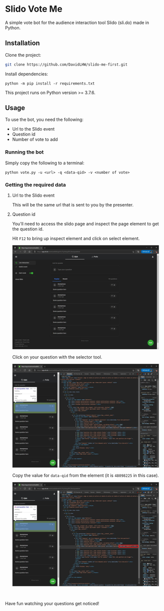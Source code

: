 # Slido Vote Me

A simple vote bot for the audience interaction tool Slido (sli.do) made in Python.

## Installation

Clone the project:
```bash
git clone https://github.com/DavidLHW/slido-me-first.git
```

Install dependencies:
```shell
python -m pip install -r requirements.txt
```
    
This project runs on Python version >= 3.7.6.

## Usage
To use the bot, you need the following:
*   Url to the Slido event
*   Question id
*   Number of vote to add

### Running the bot

Simply copy the following to a terminal:

```
python vote.py -u <url> -q <data-qid> -v <number of vote>
```

### Getting the required data
1.  Url to the Slido event

    This will be the same url that is sent to you by the presenter.

2.  Question id

    You'll need to access the slido page and inspect the page element to get the question id.

    Hit `F12` to bring up inspect element and click on select element.
    
    ![cursor hovering on question](./assets/event_page.jpg)  

    
    Click on your question with the selector tool.

    ![cursor hovering on question](./assets/inspect_element_on_page.jpg)

    Copy the value for `data-qid` from the element (it is `48098225` in this case).

    ![copy data-qid value](./assets/copy_data-qid.jpg)
    

<br>

Have fun watching your questions get noticed!
